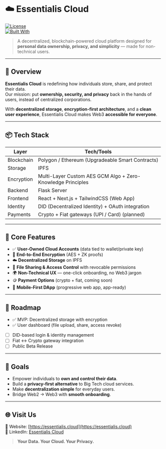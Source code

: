 # ☁️ Essentialis Cloud

[![License](https://img.shields.io/badge/License-MIT-green.svg)](https://opensource.org/licenses/MIT)  
[![Built With](https://img.shields.io/badge/Built%20With-Blockchain%20%7C%20IPFS%20%7C%20React-blue.svg)](#)

> A decentralized, blockchain-powered cloud platform designed for **personal data ownership, privacy, and simplicity** — made for non-technical users.

---

## 🚀 Overview

**Essentialis Cloud** is redefining how individuals store, share, and protect their data.  
Our mission: put **ownership, security, and privacy** back in the hands of users, instead of centralized corporations.  

With **decentralized storage**, **encryption-first architecture**, and a **clean user experience**, Essentialis Cloud makes Web3 **accessible for everyone**.

---

## 📦 Tech Stack

| Layer        | Tech/Tools                                         |
|--------------|----------------------------------------------------|
| Blockchain   | Polygon / Ethereum (Upgradeable Smart Contracts)   |
| Storage      | IPFS                                               |
| Encryption   | Multi-Layer Custom AES GCM Algo + Zero-Knowledge Principles     |
| Backend      | Flask Server                                       |
| Frontend     | React + Next.js + TailwindCSS (Web App)            |
| Identity     | DID (Decentralized Identity) + OAuth integration   |
| Payments     | Crypto + Fiat gateways (UPI / Card) (planned)      |

---

## 🧩 Core Features

- ✅ **User-Owned Cloud Accounts** (data tied to wallet/private key)  
- 🔐 **End-to-End Encryption** (AES + ZK proofs)  
- ☁️ **Decentralized Storage** on IPFS  
- 📂 **File Sharing & Access Control** with revocable permissions  
- 🌍 **Non-Technical UX** — one-click onboarding, no Web3 jargon  
- 🪙 **Payment Options** (crypto + fiat, coming soon)  
- 📱 **Mobile-First DApp** (progressive web app, app-ready)  

---

## 📌 Roadmap

- ✅ MVP: Decentralized storage with encryption  
- ✅ User dashboard (file upload, share, access revoke)  
- [ ] DID-based login & identity management  
- [ ] Fiat ↔ Crypto gateway integration  
- [ ] Public Beta Release 

---

## 🎯 Goals

- Empower individuals to **own and control their data**.  
- Build a **privacy-first alternative** to Big Tech cloud services.  
- Make **decentralization simple** for everyday users.  
- Bridge Web2 → Web3 with **smooth onboarding**.  

---

## 🌐 Visit Us

📎 Website: [https://essentialis.cloud](https://essentialis.cloud)  
💼 LinkedIn: [Essentialis Cloud](linkedin.com/company/essentialis-cloud)   

> **Your Data. Your Cloud. Your Privacy.**
